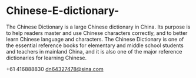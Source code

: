 # Chinese-E-dictionary-

The Chinese Dictionary is a large Chinese dictionary in China. Its purpose is to help readers master and use Chinese characters correctly, and to better learn Chinese language and characters. The Chinese Dictionary is one of the essential reference books for elementary and middle school students and teachers in mainland China, and it is also one of the major reference dictionaries for learning Chinese.

+61 416888830 dn64327478@sina.com

